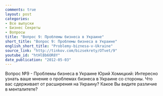 ```yaml
---
comments: true
layout: post
categories:
- Все выпуски
- Бизнес Секреты
- Вопросы
title: "Вопрос 9: Проблемы бизнеса в Украине"
short_title: "Вопрос 9: Проблемы бизнеса в Украине"
english_short_title: "Problemy-biznesa-v-Ukraine"
source_link: "http://tinkov.com/bizsekrety/OTvet/9"
youtube_id: "htHlBb6OR8Y"
date_publication: "2012-05-03"
---
```

Вопрос №9 - Проблемы бизнеса в Украине
Юрий Хомицкий:
Интересно узнать ваше мнение о проблемах бизнеса в Украине со стороны. 
Что вас сдерживает от расширения на Украину? 
Какое Вы видите различие в менталитете?
